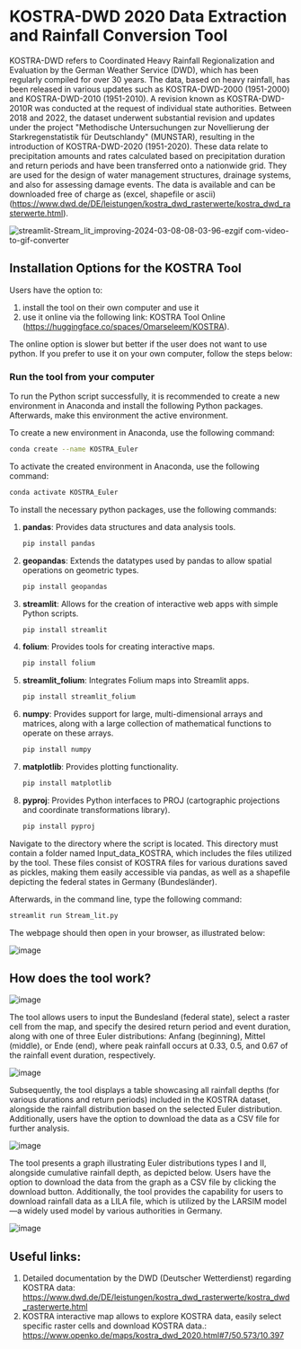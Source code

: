 # KOSTRA-DWD 2020 Data Extraction and Rainfall Conversion Tool
KOSTRA-DWD refers to Coordinated Heavy Rainfall Regionalization and Evaluation by the German Weather Service (DWD), which has been regularly compiled for over 30 years. The data, based on heavy rainfall, has been released in various updates such as KOSTRA-DWD-2000 (1951-2000) and KOSTRA-DWD-2010 (1951-2010). A revision known as KOSTRA-DWD-2010R was conducted at the request of individual state authorities. Between 2018 and 2022, the dataset underwent substantial revision and updates under the project "Methodische Untersuchungen zur Novellierung der Starkregenstatistik für Deutschlandy" (MUNSTAR), resulting in the introduction of KOSTRA-DWD-2020 (1951-2020). These data relate to precipitation amounts and rates calculated based on precipitation duration and return periods and have been transferred onto a nationwide grid. They are used for the design of water management structures, drainage systems, and also for assessing damage events. The data is available and can be downloaded free of charge as (excel, shapefile or ascii) (https://www.dwd.de/DE/leistungen/kostra_dwd_rasterwerte/kostra_dwd_rasterwerte.html).

![streamlit-Stream_lit_improving-2024-03-08-08-03-96-ezgif com-video-to-gif-converter](https://github.com/omarseleem92/KOSTRA_Data_tool/assets/57235564/71967cf7-1d7a-40b5-aaaa-b47de196a5af)






## Installation Options for the KOSTRA Tool

Users have the option to:
1. install the tool on their own computer and use it
2. use it online via the following link: KOSTRA Tool Online (https://huggingface.co/spaces/Omarseleem/KOSTRA).

The online option is slower but better if the user does not want to use python. If you prefer to use it on your own computer, follow the steps below:



### Run the tool from your computer

To run the Python script successfully, it is recommended to create a new environment in Anaconda and install the following Python packages. Afterwards, make this environment the active environment.

To create a new environment in Anaconda, use the following command:

```bash
conda create --name KOSTRA_Euler
```
To activate the created environment in Anaconda, use the following command:

```bash
conda activate KOSTRA_Euler
```
To install the necessary python packages, use the following commands:

1. **pandas**: Provides data structures and data analysis tools.
    ```bash
    pip install pandas
    ```

2. **geopandas**: Extends the datatypes used by pandas to allow spatial operations on geometric types.
    ```bash
    pip install geopandas
    ```

3. **streamlit**: Allows for the creation of interactive web apps with simple Python scripts.
    ```bash
    pip install streamlit
    ```

4. **folium**: Provides tools for creating interactive maps.
    ```bash
    pip install folium
    ```

5. **streamlit_folium**: Integrates Folium maps into Streamlit apps.
    ```bash
    pip install streamlit_folium
    ```

6. **numpy**: Provides support for large, multi-dimensional arrays and matrices, along with a large collection of mathematical functions to operate on these arrays.
    ```bash
    pip install numpy
    ```

7. **matplotlib**: Provides plotting functionality.
    ```bash
    pip install matplotlib
    ```

8. **pyproj**: Provides Python interfaces to PROJ (cartographic projections and coordinate transformations library).
    ```bash
    pip install pyproj
    ```
Navigate to the directory where the script is located. This directory must contain a folder named Input_data_KOSTRA, which includes the files utilized by the tool. These files consist of KOSTRA files for various durations saved as pickles, making them easily accessible via pandas, as well as a shapefile depicting the federal states in Germany (Bundesländer).

Afterwards, in the command line, type the following command:

 ```bash
streamlit run Stream_lit.py
```

The webpage should then open in your browser, as illustrated below:

![image](https://github.com/omarseleem92/KOSTRA_Data_tool/assets/57235564/7105f06f-6a16-4c65-a872-78efdf9bd4d0)




## How does the tool work?

![image](https://github.com/omarseleem92/KOSTRA_Data_tool/assets/57235564/ee6de770-971b-444f-87ee-67a2435969a5)

The tool allows users to input the Bundesland (federal state), select a raster cell from the map, and specify the desired return period and event duration, along with one of three Euler distributions: Anfang (beginning), Mittel (middle), or Ende (end), where peak rainfall occurs at 0.33, 0.5, and 0.67 of the rainfall event duration, respectively. 

![image](https://github.com/omarseleem92/KOSTRA_Data_tool/assets/57235564/e7fde9f5-b8a6-4e99-b5be-a147c645fa05)


Subsequently, the tool displays a table showcasing all rainfall depths (for various durations and return periods) included in the KOSTRA dataset, alongside the rainfall distribution based on the selected Euler distribution. Additionally, users have the option to download the data as a CSV file for further analysis.

![image](https://github.com/omarseleem92/KOSTRA_Data_tool/assets/57235564/dcb34762-ddbb-444c-b13e-1a339c87d8c6)

The tool presents a graph illustrating Euler distributions types I and II, alongside cumulative rainfall depth, as depicted below. Users have the option to download the data from the graph as a CSV file by clicking the download button. Additionally, the tool provides the capability for users to download rainfall data as a LILA file, which is utilized by the LARSIM model—a widely used model by various authorities in Germany.

![image](https://github.com/omarseleem92/KOSTRA_Data_tool/assets/57235564/c3e62cee-3962-45ed-aeef-21a017380be9)


## Useful links: 
1. Detailed documentation by the DWD (Deutscher Wetterdienst) regarding KOSTRA data: https://www.dwd.de/DE/leistungen/kostra_dwd_rasterwerte/kostra_dwd_rasterwerte.html
2. KOSTRA interactive map allows to explore KOSTRA data, easily select specific raster cells and download KOSTRA data.: https://www.openko.de/maps/kostra_dwd_2020.html#7/50.573/10.397
